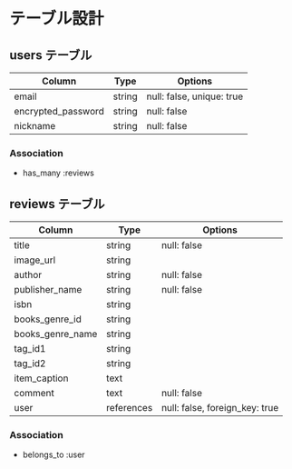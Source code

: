 # テーブル設計

## users テーブル

| Column             | Type   | Options     |
| ------------------ | ------ | ----------- |
| email              | string | null: false, unique: true |
| encrypted_password | string | null: false |
| nickname           | string | null: false |

### Association

- has_many :reviews

## reviews テーブル

| Column                 | Type       | Options     |
| ---------------------- | ---------- | ----------- |
| title                  | string     | null: false |
| image_url              | string     |             |
| author                 | string     | null: false |
| publisher_name         | string     | null: false |
| isbn                   | string     |             |
| books_genre_id         | string     |             |
| books_genre_name       | string     |             |
| tag_id1                | string     |             |
| tag_id2                | string     |             |
| item_caption           | text       |             |
| comment                | text       | null: false |
| user                   | references | null: false, foreign_key: true |

### Association

- belongs_to :user